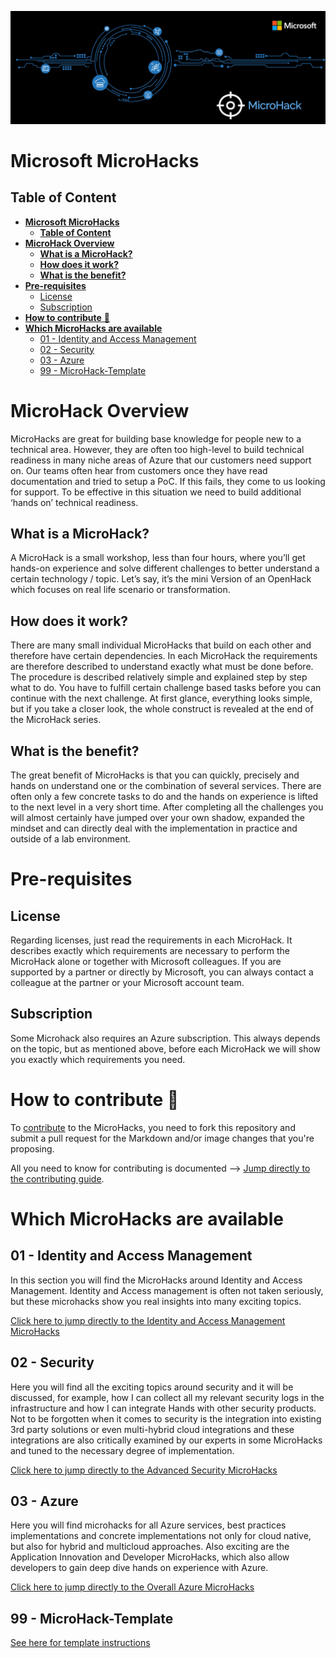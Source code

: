 ![image](img/MicroHack_Logo.png)

# **Microsoft MicroHacks**

## **Table of Content**

- [**Microsoft MicroHacks**](#microsoft-microhacks)
  - [**Table of Content**](#table-of-content)
- [**MicroHack Overview**](#microhack-overview)
  - [**What is a MicroHack?**](#what-is-a-microhack)
  - [**How does it work?**](#how-does-it-work)
  - [**What is the benefit?**](#what-is-the-benefit)
- [**Pre-requisites**](#pre-requisites)
  - [License](#license)
  - [Subscription](#subscription)
- [**How to contribute** 🚀](#how-to-contribute-)
- [**Which MicroHacks are available**](#which-microhacks-are-available)
  - [01 - Identity and Access Management](#01---identity-and-access-management)
  - [02 - Security](#02---security)
  - [03 - Azure](#03---azure)
  - [99 - MicroHack-Template](#99---microhack-template)


# **MicroHack Overview**

MicroHacks are great for building base knowledge for people new to a technical area. However, they are often too high-level to build technical readiness in many niche areas of Azure that our customers need support on.  Our teams often hear from customers once they have read documentation and tried to setup a PoC. If this fails, they come to us looking for support. To be effective in this situation we need to build additional ‘hands on’ technical readiness.

## **What is a MicroHack?** 
A MicroHack is a small workshop, less than four hours, where you’ll get hands-on experience and solve different challenges to better understand a certain technology / topic. Let’s say, it’s the mini Version of an OpenHack which focuses on real life scenario or transformation.

## **How does it work?**
There are many small individual MicroHacks that build on each other and therefore have certain dependencies. In each MicroHack the requirements are therefore described to understand exactly what must be done before. The procedure is described relatively simple and explained step by step what to do. You have to fulfill certain challenge based tasks before you can continue with the next challenge. At first glance, everything looks simple, but if you take a closer look, the whole construct is revealed at the end of the MicroHack series. 

## **What is the benefit?**
The great benefit of MicroHacks is that you can quickly, precisely and hands on understand one or the combination of several services. There are often only a few concrete tasks to do and the hands on experience is lifted to the next level in a very short time. After completing all the challenges you will almost certainly have jumped over your own shadow, expanded the mindset and can directly deal with the implementation in practice and outside of a lab environment. 

# **Pre-requisites**

## License
Regarding licenses, just read the requirements in each MicroHack. It describes exactly which requirements are necessary to perform the MicroHack alone or together with Microsoft colleagues. If you are supported by a partner or directly by Microsoft, you can always contact a colleague at the partner or your Microsoft account team.  

## Subscription
Some Microhack also requires an Azure subscription. This always depends on the topic, but as mentioned above, before each MicroHack we will show you exactly which requirements you need. 

# **How to contribute** 🚀

To [contribute](./CONTRIBUTING.md) to the MicroHacks, you need to fork this repository and submit a pull request for the Markdown and/or image changes that you're proposing.

All you need to know for contributing is documented --> [Jump directly to the contributing guide](./CONTRIBUTING.md).


# **Which MicroHacks are available**

## 01 - Identity and Access Management 
In this section you will find the MicroHacks around Identity and Access Management. Identity and Access management is often not taken seriously, but these microhacks show you real insights into many exciting topics. 

[Click here to jump directly to the Identity and Access Management MicroHacks](#01---identity-and-access-management)

## 02 - Security 
Here you will find all the exciting topics around security and it will be discussed, for example, how I can collect all my relevant security logs in the infrastructure and how I can integrate Hands with other security products. Not to be forgotten when it comes to security is the integration into existing 3rd party solutions or even multi-hybrid cloud integrations and these integrations are also critically examined by our experts in some MicroHacks and tuned to the necessary degree of implementation. 

[Click here to jump directly to the Advanced Security MicroHacks](#02---security)

## 03 - Azure
Here you will find microhacks for all Azure services, best practices implementations and concrete implementations not only for cloud native, but also for hybrid and multicloud approaches. Also exciting are the Application Innovation and Developer MicroHacks, which also allow developers to gain deep dive hands on experience with Azure. 

[Click here to jump directly to the Overall Azure MicroHacks](#02---security)

## 99 - MicroHack-Template

[See here for template instructions](#99-microhack-template)


